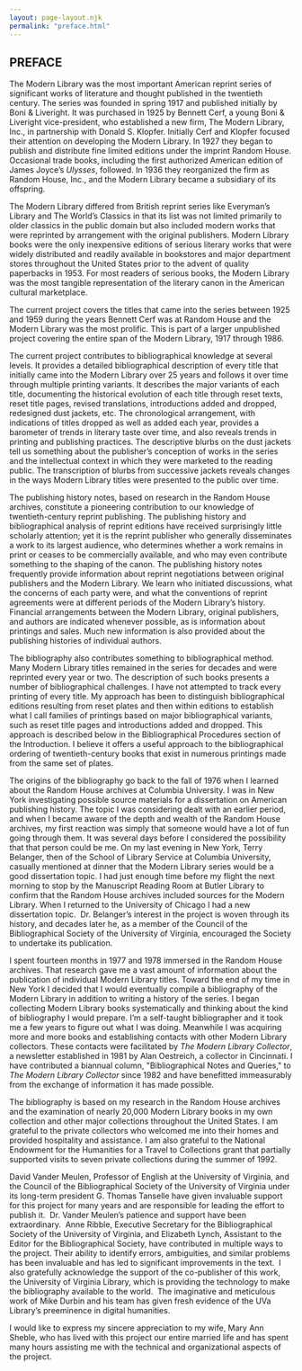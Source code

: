 ```yaml
---
layout: page-layout.njk
permalink: "preface.html"
---
```

## PREFACE  

The Modern Library was the most important American reprint series of significant works of literature and thought published in the twentieth century. The series was founded in spring 1917 and published initially by Boni & Liveright. It was purchased in 1925 by Bennett Cerf, a young Boni & Liveright vice-president, who established a new firm, The Modern Library, Inc., in partnership with Donald S. Klopfer. Initially Cerf and Klopfer focused their attention on developing the Modern Library. In 1927 they began to publish and distribute fine limited editions under the imprint Random House. Occasional trade books, including the first authorized American edition of James Joyce’s *Ulysses*, followed. In 1936 they reorganized the firm as Random House, Inc., and the Modern Library became a subsidiary of its offspring.  

The Modern Library differed from British reprint series like Everyman’s Library and The World’s Classics in that its list was not limited primarily to older classics in the public domain but also included modern works that were reprinted by arrangement with the original publishers. Modern Library books were the only inexpensive editions of serious literary works that were widely distributed and readily available in bookstores and major department stores throughout the United States prior to the advent of quality paperbacks in 1953. For most readers of serious books, the Modern Library was the most tangible representation of the literary canon in the American cultural marketplace.  

The current project covers the titles that came into the series between 1925 and 1959 during the years Bennett Cerf was at Random House and the Modern Library was the most prolific. This is part of a larger unpublished project covering the entire span of the Modern Library, 1917 through 1986.  

The current project contributes to bibliographical knowledge at several levels. It provides a detailed bibliographical description of every title that initially came into the Modern Library over 25 years and follows it over time through multiple printing variants. It describes the major variants of each title, documenting the historical evolution of each title through reset texts, reset title pages, revised translations, introductions added and dropped, redesigned dust jackets, etc. The chronological arrangement, with indications of titles dropped as well as added each year, provides a barometer of trends in literary taste over time, and also reveals trends in printing and publishing practices. The descriptive blurbs on the dust jackets tell us something about the publisher’s conception of works in the series and the intellectual context in which they were marketed to the reading public. The transcription of blurbs from successive jackets reveals changes in the ways Modern Library titles were presented to the public over time.  

The publishing history notes, based on research in the Random House archives, constitute a pioneering contribution to our knowledge of twentieth-century reprint publishing. The publishing history and bibliographical analysis of reprint editions have received surprisingly little scholarly attention; yet it is the reprint publisher who generally disseminates a work to its largest audience, who determines whether a work remains in print or ceases to be commercially available, and who may even contribute something to the shaping of the canon. The publishing history notes frequently provide information about reprint negotiations between original publishers and the Modern Library. We learn who initiated discussions, what the concerns of each party were, and what the conventions of reprint agreements were at different periods of the Modern Library’s history. Financial arrangements between the Modern Library, original publishers, and authors are indicated whenever possible, as is information about printings and sales. Much new information is also provided about the publishing histories of individual authors.  

The bibliography also contributes something to bibliographical method. Many Modern Library titles remained in the series for decades and were reprinted every year or two. The description of such books presents a number of bibliographical challenges. I have not attempted to track every printing of every title. My approach has been to distinguish bibliographical editions resulting from reset plates and then within editions to establish what I call families of printings based on major bibliographical variants, such as reset title pages and introductions added and dropped. This approach is described below in the Bibliographical Procedures section of the Introduction. I believe it offers a useful approach to the bibliographical ordering of twentieth-century books that exist in numerous printings made from the same set of plates.  

The origins of the bibliography go back to the fall of 1976 when I learned about the Random House archives at Columbia University. I was in New York investigating possible source materials for a dissertation on American publishing history. The topic I was considering dealt with an earlier period, and when I became aware of the depth and wealth of the Random House archives, my first reaction was simply that someone would have a lot of fun going through them. It was several days before I considered the possibility that that person could be me. On my last evening in New York, Terry Belanger, then of the School of Library Service at Columbia University, casually mentioned at dinner that the Modern Library series would be a good dissertation topic. I had just enough time before my flight the next morning to stop by the Manuscript Reading Room at Butler Library to confirm that the Random House archives included sources for the Modern Library. When I returned to the University of Chicago I had a new dissertation topic.  Dr. Belanger’s interest in the project is woven through its history, and decades later he, as a member of the Council of the Bibliographical Society of the University of Virginia, encouraged the Society to undertake its publication.  

I spent fourteen months in 1977 and 1978 immersed in the Random House archives. That research gave me a vast amount of information about the publication of individual Modern Library titles. Toward the end of my time in New York I decided that I would eventually compile a bibliography of the Modern Library in addition to writing a history of the series. I began collecting Modern Library books systematically and thinking about the kind of bibliography I would prepare. I’m a self-taught bibliographer and it took me a few years to figure out what I was doing. Meanwhile I was acquiring more and more books and establishing contacts with other Modern Library collectors. These contacts were facilitated by *The Modern Library Collector*, a newsletter established in 1981 by Alan Oestreich, a collector in Cincinnati. I have contributed a biannual column, "Bibliographical Notes and Queries," to *The Modern Library Collector* since 1982 and have benefitted immeasurably from the exchange of information it has made possible.  

The bibliography is based on my research in the Random House archives and the examination of nearly 20,000 Modern Library books in my own collection and other major collections throughout the United States. I am grateful to the private collectors who welcomed me into their homes and provided hospitality and assistance. I am also grateful to the National Endowment for the Humanities for a Travel to Collections grant that partially supported visits to seven private collections during the summer of 1992.  

David Vander Meulen, Professor of English at the University of Virginia, and the Council of the Bibliographical Society of the University of Virginia under its long-term president G. Thomas Tanselle have given invaluable support for this project for many years and are responsible for leading the effort to publish it.  Dr. Vander Meulen’s patience and support have been extraordinary.  Anne Ribble, Executive Secretary for the Bibliographical Society of the University of Virginia, and Elizabeth Lynch, Assistant to the Editor for the Bibliographical Society, have contributed in multiple ways to the project. Their ability to identify errors, ambiguities, and similar problems has been invaluable and has led to significant improvements in the text.  I also gratefully acknowledge the support of the co-publisher of this work, the University of Virginia Library, which is providing the technology to make the bibliography available to the world.  The imaginative and meticulous work of Mike Durbin and his team has given fresh evidence of the UVa Library’s preeminence in digital humanities.  

I would like to express my sincere appreciation to my wife, Mary Ann Sheble, who has lived with this project our entire married life and has spent many hours assisting me with the technical and organizational aspects of the project.